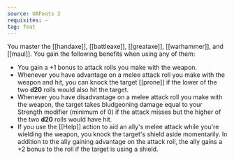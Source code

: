 ```yaml
---
source: UAFeats 2
requisites: —
tag: feat
---
```


You master the [[handaxe]], [[battleaxe]], [[greataxe]], [[warhammer]], and [[maul]]. You gain the following benefits when using any of them:

- You gain a +1 bonus to attack rolls you make with the weapon.
- Whenever you have advantage on a melee attack roll you make with the weapon and hit, you can knock the target [[prone]] if the lower of the two **d20** rolls would also hit the target.
- Whenever you have disadvantage on a melee attack roll you make with the weapon, the target takes bludgeoning damage equal to your Strength modifier (minimum of 0) if the attack misses but the higher of the two **d20** rolls would have hit.
- If you use the [[Help]] action to aid an ally's melee attack while you're wielding the weapon, you knock the target's shield aside momentarily. In addition to the ally gaining advantage on the attack roll, the ally gains a +2 bonus to the roll if the target is using a shield.

